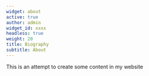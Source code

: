 ```yaml
---
widget: about
active: true
author: admin
widget_id: xxxx
headless: true
weight: 20
title: Biography
subtitle: About
---
```

This is an attempt to create some content in my website